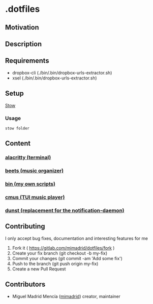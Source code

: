 # .dotfiles

<!-- picture here alacritty, nvim, tmux -->

## Motivation

<!-- Personal dotfiles -->

## Description

## Requirements
- dropbox-cli (./bin/.bin/dropbox-urls-extractor.sh)
- xsel (./bin/.bin/dropbox-urls-extractor.sh)

## Setup

[Stow](https://www.gnu.org/software/stow/)

### Usage

`stow folder`

## Content

### [alacritty (terminal)](./alacritty/.config/alacritty)

### [beets (music organizer)](./beets/.config/beets)

### [bin (my own scripts)](./bin/.bin)

### [cmus (TUI music player)](./cmus/.config/cmus)

### [dunst (replacement for the notification-daemon)](./dunst/.config/dunst)

## Contributing

I only accept bug fixes, documentation and interesting features for me

1. Fork it ( <https://gitlab.com/mimadrid/dotfiles/fork> )
1. Create your fix branch (git checkout -b my-fix)
1. Commit your changes (git commit -am 'Add some fix')
1. Push to the branch (git push origin my-fix)
1. Create a new Pull Request

## Contributors

- Miguel Madrid Mencía ([mimadrid](https://github.com/mimadrid)) creator, maintainer
